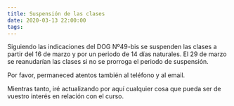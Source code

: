 ```yaml
---
title: Suspensión de las clases
date: 2020-03-13 22:00:00
tags:
---
```

Siguiendo las indicaciones del DOG Nº49-bis se suspenden las clases a partir del 16 de marzo y por un periodo de 14 días naturales. El 29 de marzo se reanudarían las clases si no se prorroga el periodo de suspensión.

Por favor, permaneced atentos también al teléfono y al email.

Mientras tanto, iré actualizando por aquí cualquier cosa que pueda ser de vuestro interés en relación con el curso.
